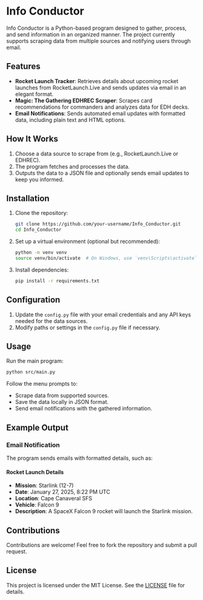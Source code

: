# Info Conductor

Info Conductor is a Python-based program designed to gather, process, and send information in an organized manner. The project currently supports scraping data from multiple sources and notifying users through email.

## Features
- **Rocket Launch Tracker**: Retrieves details about upcoming rocket launches from RocketLaunch.Live and sends updates via email in an elegant format.
- **Magic: The Gathering EDHREC Scraper**: Scrapes card recommendations for commanders and analyzes data for EDH decks.
- **Email Notifications**: Sends automated email updates with formatted data, including plain text and HTML options.

## How It Works
1. Choose a data source to scrape from (e.g., RocketLaunch.Live or EDHREC).
2. The program fetches and processes the data.
3. Outputs the data to a JSON file and optionally sends email updates to keep you informed.

## Installation
1. Clone the repository:
   ```bash
   git clone https://github.com/your-username/Info_Conductor.git
   cd Info_Conductor
   ```
2. Set up a virtual environment (optional but recommended):
   ```bash
   python -m venv venv
   source venv/bin/activate  # On Windows, use `venv\Scripts\activate`
   ```
3. Install dependencies:
   ```bash
   pip install -r requirements.txt
   ```

## Configuration
1. Update the `config.py` file with your email credentials and any API keys needed for the data sources.
2. Modify paths or settings in the `config.py` file if necessary.

## Usage
Run the main program:
```bash
python src/main.py
```
Follow the menu prompts to:
- Scrape data from supported sources.
- Save the data locally in JSON format.
- Send email notifications with the gathered information.

## Example Output
### Email Notification
The program sends emails with formatted details, such as:

#### Rocket Launch Details
- **Mission**: Starlink (12-7)
- **Date**: January 27, 2025, 8:22 PM UTC
- **Location**: Cape Canaveral SFS
- **Vehicle**: Falcon 9
- **Description**: A SpaceX Falcon 9 rocket will launch the Starlink mission.

## Contributions
Contributions are welcome! Feel free to fork the repository and submit a pull request.

## License
This project is licensed under the MIT License. See the [LICENSE](LICENSE) file for details.
